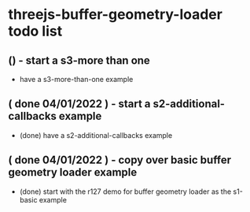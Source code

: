 # threejs-buffer-geometry-loader todo list

## () - start a s3-more than one
* have a s3-more-than-one example

## ( done 04/01/2022 ) - start a s2-additional-callbacks example
* (done) have a s2-additional-callbacks example

## ( done 04/01/2022 ) - copy over basic buffer geometry loader example
* (done) start with the r127 demo for buffer geometry loader as the s1-basic example
